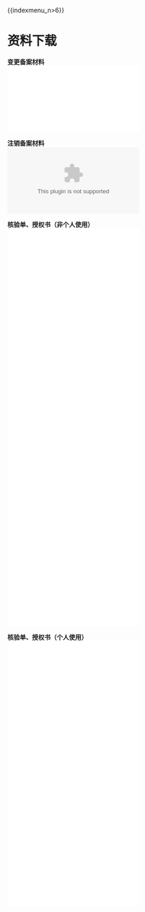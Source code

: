 {{indexmenu_n>6}}

# 资料下载

**变更备案材料**  
![](/images/beian/beian1/变更材料.rar)  
  
**注销备案材料**  
![](/images/beian/beian1/注销材料.docx)  
  
**核验单、授权书（非个人使用）**  
![](/images/beian/beian1/北京市单位备案材料.rar)  
![](/images/beian/beian1/河南省单位备案材料.rar)  
![](/images/beian/beian1/湖北省单位备案材料.rar)  
![](/images/beian/beian1/四川省单位备案材料.rar)  
![](/images/beian/beian1/山东_河北_辽宁单位备案材料.rar)  
![](/images/beian/beian1/其他省单位备案材料.rar)  
  
**核验单、授权书（个人使用）**  
![](/images/beian/beian1/北京地区个人备案材料.rar)  
![](/images/beian/beian1/广东地区个人备案材料.rar)  
![](/images/beian/beian1/江西_新疆地区个人备案材料.rar)  
![](/images/beian/beian1/其他地区个人备案材料.rar)
